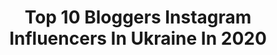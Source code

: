 ---
title: Top 10 Bloggers Instagram Influencers In Ukraine In 2020
description: >-
  Find top bloggers Instagram influencers in Ukraine in 2020. Most popular hashtags: #makeuptutorial #killerlip #fishing #giveaway.
platform: Instagram
profiles:
  - username: "kvashnevskyi"
    fullname: >-
      Дмитрий Квашневский
    location: "Ukraine"
    followers: 364827
    engagement: 2151
    commentsToLikes: 0.033940
    avatar: "https://scontent-ams4-1.cdninstagram.com/v/t51.2885-19/s320x320/68979049_2320973604885939_5460260698716110848_n.jpg?_nc_ht=scontent-ams4-1.cdninstagram.com&_nc_ohc=6xcabrr2rg4AX9fgQ_l&oh=5ae3955e246f0e728a9956113eba82f7&oe=5EB8B932"
    verified: false
    hashtags: "#ukraine, #10yearschallenge"
  - username: "maksfisher_"
    fullname: >-
      Maks Iskorostenskiy🎣
    location: "Ukraine"
    followers: 13404
    engagement: 733
    commentsToLikes: 0.329269
    avatar: "https://scontent-atl3-1.cdninstagram.com/v/t51.2885-19/s320x320/66187684_2390016494658573_7816164983443554304_n.jpg?_nc_ht=scontent-atl3-1.cdninstagram.com&_nc_ohc=DvXAYxgt7zgAX9yPtBx&oh=395a91063230d83aacb2d629f72444e7&oe=5EBAEB11"
    verified: false
    hashtags: "#spinnerbaits, #brainfishing, #fishingeurope, #fiahingblog"
  - username: "natashanaffy"
    fullname: >-
      N A T A S H A  N A F F Y
    location: "Ukraine"
    followers: 103509
    engagement: 163
    commentsToLikes: 0.041096
    avatar: "https://scontent-lhr8-1.cdninstagram.com/v/t51.2885-19/s320x320/81090021_450967899125453_6528983393869234176_n.jpg?_nc_ht=scontent-lhr8-1.cdninstagram.com&_nc_ohc=WEVuwi-FYdgAX_U7gm6&oh=d3168d78b05d8140edcd2002a921b8cf&oe=5EB9AF00"
    verified: false
    hashtags: "#parfum, #crushedlipcolor, #armanisi, #manicure"
  - username: "karishashasha"
    fullname: >-
      Кариша Булавская
    location: "Ukraine"
    followers: 123030
    engagement: 84
    commentsToLikes: 0.150833
    avatar: "https://scontent-lhr8-1.cdninstagram.com/v/t51.2885-19/s320x320/81941384_521840731871534_8563098987794530304_n.jpg?_nc_ht=scontent-lhr8-1.cdninstagram.com&_nc_ohc=vwFBxDvIzDcAX9xZ9x0&oh=df5a295dc035b9e4825f43637a95a37b&oe=5EBA24F7"
    verified: false
    hashtags: "#splashashash, #covid, #stopcovid19, #danissimo"
  - username: "lyudmila_milevich"
    fullname: >-
      Людмила Милевич WITH LOVE Ⓜ️
    location: "Ukraine"
    followers: 74194
    engagement: 126
    commentsToLikes: 0.029388
    avatar: "https://scontent-amt2-1.cdninstagram.com/v/t51.2885-19/s320x320/76742576_3081640495197202_3356234590673960960_n.jpg?_nc_ht=scontent-amt2-1.cdninstagram.com&_nc_ohc=fW6gIXRBGHgAX_i859h&oh=759fdad0616516a31eb36b44ac86a484&oe=5EAFF936"
    verified: false
    hashtags: "#happybirthday"
  - username: "diana_suvorova"
    fullname: >-
      𝗗𝗶𝗮𝗻𝗮 𝗦𝘂𝘃𝗼𝗿𝗼𝘃𝗮
    location: "Ukraine"
    followers: 100744
    engagement: 571
    commentsToLikes: 0.155383
    avatar: "https://scontent-bos3-1.cdninstagram.com/v/t51.2885-19/s320x320/76709221_2671090689826155_5400882956237537280_n.jpg?_nc_ht=scontent-bos3-1.cdninstagram.com&_nc_ohc=1mNFgFd6GS0AX9s92vh&oh=c58496078f658bcffa65bbfd5443543c&oe=5EB8FDB5"
    verified: false
    hashtags: "#beautyblog, #sohonyc, #thewave, #lips"
  - username: "krist__elle"
    fullname: >-
      Krist Elle ( Kristina Doli )
    location: "Ukraine"
    followers: 289166
    engagement: 266
    commentsToLikes: 0.006634
    avatar: "https://scontent-ams4-1.cdninstagram.com/v/t51.2885-19/s320x320/67426276_514817832659634_7384651895547101184_n.jpg?_nc_ht=scontent-ams4-1.cdninstagram.com&_nc_ohc=-eE4ev5UUlMAX-wQbMA&oh=4414c62a8c8a9f26ef2a6ceed2afa14e&oe=5EB7ABCD"
    verified: false
    hashtags: "#outfitinspiration, #gucci, #femalefamily, #myloungelife"
  - username: "juravlinka12"
    fullname: >-
      Alenа
    location: "Ukraine"
    followers: 14786
    engagement: 827
    commentsToLikes: 0.184407
    avatar: "https://scontent-lhr8-1.cdninstagram.com/v/t51.2885-19/11363763_1168064163210780_1022784057_a.jpg?_nc_ht=scontent-lhr8-1.cdninstagram.com&_nc_ohc=VeOwHQnovuYAX89ZOH5&oh=cae835afbe34065ba3c8a1f9833b21a8&oe=5EBAAF07"
    verified: false
    hashtags: "#makeupideas, #colourpop, #colourpopcosmetics, #giveawayukraine"
  - username: "suda4ka"
    fullname: >-
      Аннушка
    location: "Ukraine"
    followers: 122943
    engagement: 267
    commentsToLikes: 0.009716
    avatar: "https://scontent-ams4-1.cdninstagram.com/v/t51.2885-19/s320x320/71214809_370849670458720_1445834898349752320_n.jpg?_nc_ht=scontent-ams4-1.cdninstagram.com&_nc_ohc=xVLm_D4A2FgAX-DOhDN&oh=4a3ebfe84a3702c1218d0210b2a568b2&oe=5EBD25C9"
    verified: false
    hashtags: "#stayhome, #behealthy, #quarantinepillowchallenge"
  - username: "victorbad7"
    fullname: >-
      Victor Chymchynsky
    location: "Ukraine"
    followers: 36430
    engagement: 785
    commentsToLikes: 0.020910
    avatar: "https://scontent-amt2-1.cdninstagram.com/v/t51.2885-19/s320x320/74532809_562784544481161_1133900967058604032_n.jpg?_nc_ht=scontent-amt2-1.cdninstagram.com&_nc_ohc=tt1y8dL96Z4AX_y_YLl&oh=4761682e37ef4632132d104393476893&oe=5EB935AE"
    verified: false
    hashtags: "#unovisionchallenge, #stayhome, #chernivtsi"
---